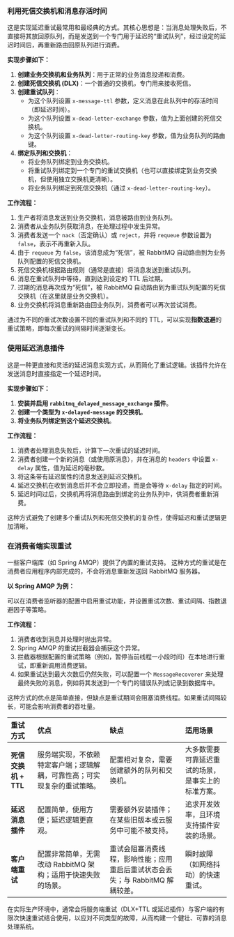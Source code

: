 
### 利用死信交换机和消息存活时间

这是实现延迟重试最常用和最经典的方式。其核心思想是：当消息处理失败后，不直接将其放回原队列，而是发送到一个专门用于延迟的“重试队列”，经过设定的延迟时间后，再重新路由回原队列进行消费。

**实现步骤如下：**

1.  **创建业务交换机和业务队列**：用于正常的业务消息投递和消费。
2.  **创建死信交换机 (DLX)**：一个普通的交换机，专门用来接收死信。
3.  **创建重试队列**：
    *   为这个队列设置 `x-message-ttl` 参数，定义消息在此队列中的存活时间（即延迟时间）。
    *   为这个队列设置 `x-dead-letter-exchange` 参数，值为上面创建的死信交换机。
    *   为这个队列设置 `x-dead-letter-routing-key` 参数，值为业务队列的路由键。
4.  **绑定队列和交换机**：
    *   将业务队列绑定到业务交换机。
    *   将重试队列绑定到一个专门的重试交换机（也可以直接绑定到业务交换机，但使用独立交换机更清晰）。
    *   将业务队列绑定到死信交换机（通过 `x-dead-letter-routing-key`）。

**工作流程：**

1.  生产者将消息发送到业务交换机，消息被路由到业务队列。
2.  消费者从业务队列获取消息，在处理过程中发生异常。
3.  消费者发送一个 `nack`（否定确认）或 `reject`，并将 `requeue` 参数设置为 `false`，表示不再重新入队。
4.  由于 `requeue` 为 `false`，该消息成为“死信”，被 RabbitMQ 自动路由到为业务队列配置的死信交换机。
5.  死信交换机根据路由规则（通常是直接）将消息发送到重试队列。
6.  消息在重试队列中等待，直到达到设定的 TTL 后过期。
7.  过期的消息再次成为“死信”，被 RabbitMQ 自动路由到为重试队列配置的死信交换机（在这里就是业务交换机）。
8.  业务交换机将消息重新路由回业务队列，消费者可以再次尝试消费。

通过为不同的重试次数设置不同的重试队列和不同的 TTL，可以实现**指数退避**的重试策略，即每次重试的间隔时间逐渐变长。

### 使用延迟消息插件

这是一种更直接和灵活的延迟消息实现方式，从而简化了重试逻辑。该插件允许在发送消息时直接指定一个延迟时间。

**实现步骤如下：**

1.  **安装并启用 `rabbitmq_delayed_message_exchange` 插件**。
2.  **创建一个类型为 `x-delayed-message` 的交换机**。
3.  **将业务队列绑定到这个延迟交换机**。

**工作流程：**

1.  消费者处理消息失败后，计算下一次重试的延迟时间。
2.  消费者创建一个新的消息（或使用原消息），并在消息的 `headers` 中设置 `x-delay` 属性，值为延迟的毫秒数。
3.  将这条带有延迟属性的消息发送到延迟交换机。
4.  延迟交换机在收到消息后并不会立即投递，而是会等待 `x-delay` 指定的时间。
5.  延迟时间过后，交换机再将消息路由到绑定的业务队列中，供消费者重新消费。

这种方式避免了创建多个重试队列和死信交换机的复杂性，使得延迟和重试逻辑更加清晰。

### 在消费者端实现重试

一些客户端库（如 Spring AMQP）提供了内置的重试支持。 这种方式的重试是在消费者应用程序内部完成的，不会将消息重新发送回 RabbitMQ 服务器。

**以 Spring AMQP 为例：**

可以在消费者监听器的配置中启用重试功能，并设置重试次数、重试间隔、指数退避因子等策略。

**工作流程：**

1.  消费者收到消息并处理时抛出异常。
2.  Spring AMQP 的重试拦截器会捕获这个异常。
3.  拦截器根据配置的重试策略（例如，暂停当前线程一小段时间）在本地进行重试，即重新调用消费逻辑。
4.  如果重试达到最大次数后仍然失败，可以配置一个 `MessageRecoverer` 来处理最终失败的消息，例如将其发送到一个专门的错误队列或记录到数据库中。

这种方式的优点是简单直接，但缺点是重试期间会阻塞消费线程。如果重试间隔较长，可能会影响消费者的吞吐量。

| 重试方式 | 优点 | 缺点 | 适用场景 |
| :--- | :--- | :--- | :--- |
| **死信交换机 + TTL** | 服务端实现，不依赖特定客户端；逻辑解耦，可靠性高；可实现复杂的重试策略。 | 配置相对复杂，需要创建额外的队列和交换机。 | 大多数需要可靠延迟重试的场景，是事实上的标准方案。 |
| **延迟消息插件** | 配置简单，使用方便；延迟逻辑更直观。 | 需要额外安装插件；在某些旧版本或云服务中可能不被支持。 | 追求开发效率，且环境支持插件安装的场景。 |
| **客户端重试** | 配置非常简单，无需改动 RabbitMQ 架构；适用于快速失败的场景。 | 重试会阻塞消费线程，影响性能；应用重启后重试状态会丢失；与 RabbitMQ 解耦较差。 | 瞬时故障（如网络抖动）的快速重试。 |

在实际生产环境中，通常会将服务端重试（DLX+TTL 或延迟插件）与客户端的有限次快速重试结合使用，以应对不同类型的故障，从而构建一个健壮、可靠的消息处理系统。